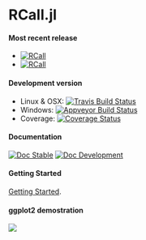 # RCall.jl

#### Most recent release
* [![RCall](http://pkg.julialang.org/badges/RCall_0.6.svg)](http://pkg.julialang.org/?pkg=RCall&ver=0.6)
* [![RCall](http://pkg.julialang.org/badges/RCall_1.0.svg)](http://pkg.julialang.org/?pkg=RCall&ver=1.0)


#### Development version
* Linux & OSX: [![Travis Build Status](https://travis-ci.org/JuliaInterop/RCall.jl.svg?branch=master)](https://travis-ci.org/JuliaInterop/RCall.jl)
* Windows: [![Appveyor Build Status](https://ci.appveyor.com/api/projects/status/y3kxma63apcig150/branch/master?svg=true)](https://ci.appveyor.com/project/simonbyrne/rcall-jl)
* Coverage: [![Coverage Status](https://coveralls.io/repos/github/JuliaInterop/RCall.jl/badge.svg?branch=master)](https://coveralls.io/github/JuliaInterop/RCall.jl?branch=master)

#### Documentation

[![Doc Stable](https://img.shields.io/badge/docs-stable-blue.svg)](http://juliainterop.github.io/RCall.jl/stable)
[![Doc Development](https://img.shields.io/badge/docs-latest-blue.svg)](http://juliainterop.github.io/RCall.jl/latest)
 
#### Getting Started

[Getting Started](http://juliainterop.github.io/RCall.jl/stable/gettingstarted).

#### ggplot2 demostration

![](ggplot.png)
